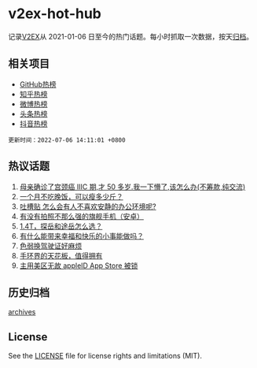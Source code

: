 # v2ex-hot-hub

 记录[V2EX](https://www.v2ex.com/)从 2021-01-06 日至今的热门话题。每小时抓取一次数据，按天[归档](archives)。
 
 ## 相关项目

- [GitHub热榜](https://github.com/lonnyzhang423/github-hot-hub)
- [知乎热榜](https://github.com/lonnyzhang423/zhihu-hot-hub)
- [微博热榜](https://github.com/lonnyzhang423/weibo-hot-hub)
- [头条热榜](https://github.com/lonnyzhang423/toutiao-hot-hub)
- [抖音热榜](https://github.com/lonnyzhang423/douyin-hot-hub)


 `更新时间：2022-07-06 14:11:01 +0800`

## 热议话题

1. [母亲确诊了宫颈癌 IIIC 期,才 50 多岁.我一下懵了,该怎么办(不筹款,纯交流)](https://www.v2ex.com/t/864189)
1. [一个月不吃晚饭，可以瘦多少斤？](https://www.v2ex.com/t/864246)
1. [吐槽贴 怎么会有人不喜欢安静的办公环境呢?](https://www.v2ex.com/t/864343)
1. [有没有拍照不那么强的旗舰手机（安卓）](https://www.v2ex.com/t/864209)
1. [1.4T，探岳和途岳怎么选？](https://www.v2ex.com/t/864353)
1. [有什么能带来幸福和快乐的小事能做吗？](https://www.v2ex.com/t/864346)
1. [色弱换驾驶证好麻烦](https://www.v2ex.com/t/864335)
1. [手环界的天花板，值得拥有](https://www.v2ex.com/t/864221)
1. [主用美区无故 appleID App Store 被锁](https://www.v2ex.com/t/864387)

## 历史归档

[archives](archives)

## License

See the [LICENSE](LICENSE) file for license rights and limitations (MIT).
